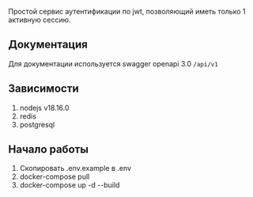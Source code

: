 Простой сервис аутентификации по jwt, позволяющий иметь только 1 активную сессию.

## Документация

Для документации используется swagger openapi 3.0 `/api/v1`

## Зависимости

1. nodejs v18.16.0
2. redis
3. postgresql

## Начало работы

1. Скопировать .env.example в .env
2. docker-compose pull
3. docker-compose up -d --build
